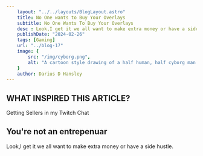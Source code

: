 ```yaml
---
    layout: "../../layouts/BlogLayout.astro"
    title: No One wants to Buy Your Overlays
    subtitle: No One Wants To Buy Your Overlays
    desc : Look,I get it we all want to make extra money or have a side hustle.
    publishDate: "2024-02-26"
    tags: [Gaming]
    url: "../blog-17"
    image: {
        src: "/img/cyborg.png",
        alt: "A cartoon style drawing of a half human, half cyborg man holding a sword in his right hand",
    } 
    author: Darius D Hansley
---
```


 
<h2 class="blogH2">WHAT INSPIRED THIS ARTICLE?</h2>

<p class="blogP">
Getting Sellers in my Twitch Chat
</p>

<h2 class="blogH2">You're not an entrepenuar </h2>

<p class="blogP">
Look,I get it we all want to make extra money or have a side hustle.
</p>

